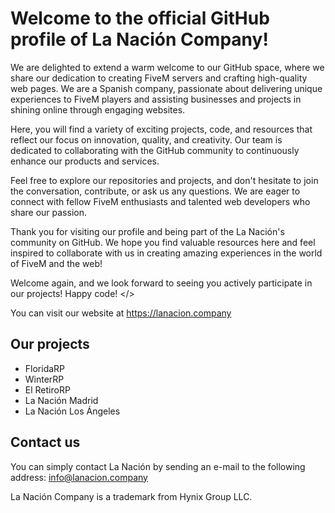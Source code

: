 # Welcome to the official GitHub profile of La Nación Company!

We are delighted to extend a warm welcome to our GitHub space, where we share our dedication to creating FiveM servers and crafting high-quality web pages. We are a Spanish company, passionate about delivering unique experiences to FiveM players and assisting businesses and projects in shining online through engaging websites.

Here, you will find a variety of exciting projects, code, and resources that reflect our focus on innovation, quality, and creativity. Our team is dedicated to collaborating with the GitHub community to continuously enhance our products and services.

Feel free to explore our repositories and projects, and don't hesitate to join the conversation, contribute, or ask us any questions. We are eager to connect with fellow FiveM enthusiasts and talented web developers who share our passion.

Thank you for visiting our profile and being part of the La Nación's community on GitHub. We hope you find valuable resources here and feel inspired to collaborate with us in creating amazing experiences in the world of FiveM and the web!

Welcome again, and we look forward to seeing you actively participate in our projects!
Happy code! </>

You can visit our website at https://lanacion.company

## Our projects
- FloridaRP
- WinterRP
- El RetiroRP
- La Nación Madrid
- La Nación Los Ángeles


## Contact us
You can simply contact La Nación by sending an e-mail to the following address: info@lanacion.company

La Nación Company is a trademark from Hynix Group LLC.
